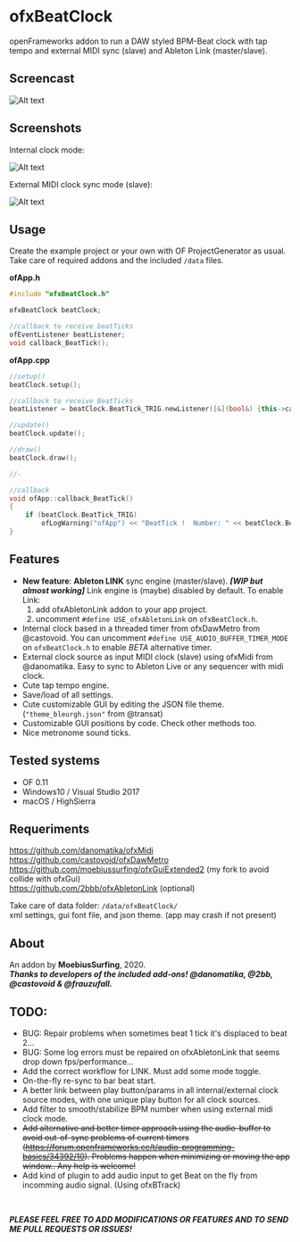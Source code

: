 # ofxBeatClock

openFrameworks addon to run a DAW styled BPM-Beat clock with tap tempo and external MIDI sync (slave) and Ableton Link (master/slave).


## Screencast
![Alt text](/ofxBeatClock.gif?raw=true "ofxBeatClock.gif")


## Screenshots

Internal clock mode:

![Alt text](/screenshot1.JPG?raw=true "screenshot1")

External MIDI clock sync mode (slave):

![Alt text](/screenshot2.JPG?raw=true "screenshot2")


## Usage

Create the example project or your own with OF ProjectGenerator as usual. Take care of required addons and the included `/data` files.

**ofApp.h**

```cpp
#include "ofxBeatClock.h"

ofxBeatClock beatClock;

//callback to receive beatTicks
ofEventListener beatListener;
void callback_BeatTick();
```

**ofApp.cpp**

```cpp
//setup()
beatClock.setup();

//callback to receive BeatTicks
beatListener = beatClock.BeatTick_TRIG.newListener([&](bool&) {this->callback_BeatTick(); });

//update()
beatClock.update();

//draw()
beatClock.draw();

//-

//callback
void ofApp::callback_BeatTick()
{
	if (beatClock.BeatTick_TRIG)
		ofLogWarning("ofApp") << "BeatTick !  Number: " << beatClock.Beat_current;
}
```


## Features

- **New feature**: **Ableton LINK** sync engine (master/slave). 
  **_[WIP but almost working]_**
  Link engine is (maybe) disabled by default. To enable Link:
  1. add ofxAbletonLink addon to your app project. 
  2. uncomment `#define USE_ofxAbletonLink` on `ofxBeatClock.h`. 
- Internal clock based in a threaded timer from ofxDawMetro from @castovoid.
  You can uncomment `#define USE_AUDIO_BUFFER_TIMER_MODE` on `ofxBeatClock.h` to enable *BETA* alternative timer.
- External clock source as input MIDI clock (slave) using ofxMidi from @danomatika.
  Easy to sync to Ableton Live or any sequencer with midi clock.
- Cute tap tempo engine.
- Save/load of all settings.
- Cute customizable GUI by editing the JSON file theme. (`"theme_bleurgh.json"` from @transat)
- Customizable GUI positions by code. Check other methods too.
- Nice metronome sound ticks.



## Tested systems

- OF 0.11
- Windows10 / Visual Studio 2017
- macOS / HighSierra



## Requeriments

https://github.com/danomatika/ofxMidi  
https://github.com/castovoid/ofxDawMetro  
https://github.com/moebiussurfing/ofxGuiExtended2 (my fork to avoid collide with ofxGui)  
https://github.com/2bbb/ofxAbletonLink (optional)

Take care of data folder:
`/data/ofxBeatClock/`  
xml settings, gui font file, and json theme. (app may crash if not present)



## About

An addon by **MoebiusSurfing**, 2020.  
**_Thanks to developers of the included add-ons! @danomatika, @2bb, @castovoid & @frauzufall._**



## TODO:

- BUG: Repair problems when sometimes beat 1 tick it's displaced to beat 2...
- BUG: Some log errors must be repaired on ofxAbletonLink that seems drop down fps/performance...
- Add the correct workflow for LINK. Must add some mode toggle.
- On-the-fly re-sync to bar beat start.
- A better link between play button/params in all internal/external clock source modes, with one unique play button for all clock sources.  
- Add filter to smooth/stabilize BPM number when using external midi clock mode.
- ~~Add alternative and better timer approach using the audio-buffer to avoid out-of-sync problems of current timers (https://forum.openframeworks.cc/t/audio-programming-basics/34392/10). Problems happen when minimizing or moving the app window.. Any help is welcome!~~
- Add kind of plugin to add audio input to get Beat on the fly from incomming audio signal. (Using ofxBTrack)
<br/>


**_PLEASE FEEL FREE TO ADD MODIFICATIONS OR FEATURES AND TO SEND ME PULL REQUESTS OR ISSUES!_**
